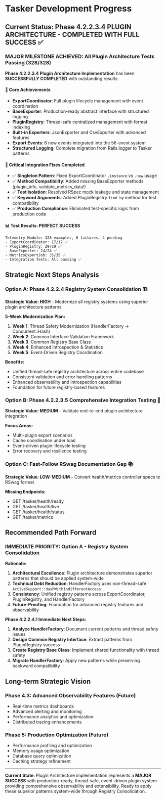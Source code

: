 # Tasker Development Progress

## Current Status: **Phase 4.2.2.3.4 PLUGIN ARCHITECTURE - COMPLETED WITH FULL SUCCESS** ✅

### **MAJOR MILESTONE ACHIEVED: All Plugin Architecture Tests Passing (328/328)**

**Phase 4.2.2.3.4 Plugin Architecture Implementation** has been **SUCCESSFULLY COMPLETED** with outstanding results:

#### 🎯 **Core Achievements**
- **ExportCoordinator**: Full plugin lifecycle management with event coordination
- **BaseExporter**: Production-ready abstract interface with structured logging
- **PluginRegistry**: Thread-safe centralized management with format indexing
- **Built-in Exporters**: JsonExporter and CsvExporter with advanced features
- **Export Events**: 6 new events integrated into the 56-event system
- **Structured Logging**: Complete migration from Rails.logger to Tasker patterns

#### 🔧 **Critical Integration Fixes Completed**
- ✅ **Singleton Pattern**: Fixed ExportCoordinator `.instance` vs `.new` usage
- ✅ **Method Compatibility**: Added missing BaseExporter methods (plugin_info, validate_metrics_data!)
- ✅ **Test Isolation**: Resolved RSpec mock leakage and state management
- ✅ **Keyword Arguments**: Added PluginRegistry `find_by` method for test compatibility
- ✅ **Production Compliance**: Eliminated test-specific logic from production code

#### 📊 **Test Results: PERFECT SUCCESS**
```
Telemetry Module: 328 examples, 0 failures, 4 pending
- ExportCoordinator: 17/17 ✅
- PluginRegistry: 29/29 ✅
- BaseExporter: 24/24 ✅
- MetricsExportJob: 35/35 ✅
- Integration Tests: All passing ✅
```

## **Strategic Next Steps Analysis**

### **Option A: Phase 4.2.2.4 Registry System Consolidation** 🏗️
**Strategic Value: HIGH** - Modernize all registry systems using superior plugin architecture patterns

**5-Week Modernization Plan:**
1. **Week 1**: Thread Safety Modernization (HandlerFactory → Concurrent::Hash)
2. **Week 2**: Common Interface Validation Framework
3. **Week 3**: Common Registry Base Class
4. **Week 4**: Enhanced Introspection & Statistics
5. **Week 5**: Event-Driven Registry Coordination

**Benefits:**
- Unified thread-safe registry architecture across entire codebase
- Consistent validation and error handling patterns
- Enhanced observability and introspection capabilities
- Foundation for future registry-based features

### **Option B: Phase 4.2.2.3.5 Comprehensive Integration Testing** 🧪
**Strategic Value: MEDIUM** - Validate end-to-end plugin architecture integration

**Focus Areas:**
- Multi-plugin export scenarios
- Cache coordination under load
- Event-driven plugin lifecycle testing
- Error recovery and resilience testing

### **Option C: Fast-Follow RSwag Documentation Gap** 📚
**Strategic Value: LOW-MEDIUM** - Convert health/metrics controller specs to RSwag format

**Missing Endpoints:**
- GET /tasker/health/ready
- GET /tasker/health/live
- GET /tasker/health/status
- GET /tasker/metrics

## **Recommended Path Forward**

### **IMMEDIATE PRIORITY: Option A - Registry System Consolidation**

**Rationale:**
1. **Architectural Excellence**: Plugin architecture demonstrates superior patterns that should be applied system-wide
2. **Technical Debt Reduction**: HandlerFactory uses non-thread-safe `ActiveSupport::HashWithIndifferentAccess`
3. **Consistency**: Unified registry patterns across ExportCoordinator, PluginRegistry, and HandlerFactory
4. **Future-Proofing**: Foundation for advanced registry features and observability

**Phase 4.2.2.4.1 Immediate Next Steps:**
1. **Analyze HandlerFactory**: Document current patterns and thread safety issues
2. **Design Common Registry Interface**: Extract patterns from PluginRegistry success
3. **Create Registry Base Class**: Implement shared functionality with thread safety
4. **Migrate HandlerFactory**: Apply new patterns while preserving backward compatibility

## **Long-term Strategic Vision**

### **Phase 4.3: Advanced Observability Features** (Future)
- Real-time metrics dashboards
- Advanced alerting and monitoring
- Performance analytics and optimization
- Distributed tracing enhancements

### **Phase 5: Production Optimization** (Future)
- Performance profiling and optimization
- Memory usage optimization
- Database query optimization
- Caching strategy refinement

---

**Current State**: Plugin Architecture implementation represents a **MAJOR SUCCESS** with production-ready, thread-safe, event-driven plugin system providing comprehensive observability and extensibility. Ready to apply these superior patterns system-wide through Registry Consolidation.

